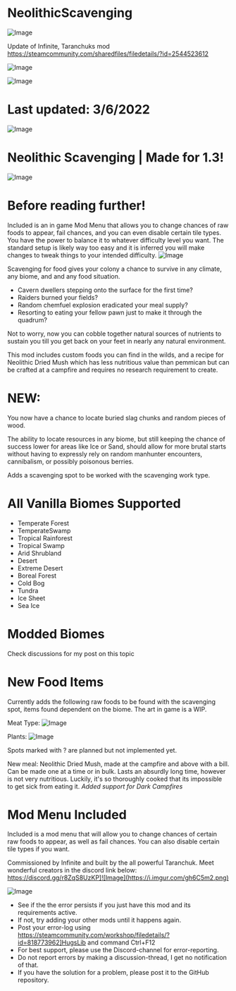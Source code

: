 # NeolithicScavenging

![Image](https://i.imgur.com/buuPQel.png)

Update of Infinite, Taranchuks mod
https://steamcommunity.com/sharedfiles/filedetails/?id=2544523612

![Image](https://i.imgur.com/pufA0kM.png)

	
![Image](https://i.imgur.com/Z4GOv8H.png)

#  Last updated: 3/6/2022 

![Image](https://i.imgur.com/p7Fv1Z6.gif)


#  Neolithic Scavenging | Made for 1.3! 

![Image](https://media.giphy.com/media/DnrLhhmgauFfFuur3T/giphy.gif)


# Before reading further!

Included is an in game Mod Menu that allows you to change chances of raw foods to appear, fail chances, and you can even disable certain tile types. You have the power to balance it to whatever difficulty level you want. The standard setup is likely way too easy and it is inferred you will make changes to tweak things to your intended difficulty.
![Image](https://i.imgur.com/H14MzC1.jpg)


Scavenging for food gives your colony a chance to survive in any climate, any biome, and and any food situation.


- Cavern dwellers stepping onto the surface for the first time?
- Raiders burned your fields?
- Random chemfuel explosion eradicated your meal supply?
- Resorting to eating your fellow pawn just to make it through the quadrum?



Not to worry, now you can cobble together natural sources of nutrients to sustain you till you get back on your feet in nearly any natural environment.

This mod includes custom foods you can find in the wilds, and a recipe for Neolithic Dried Mush which has less nutritious value than pemmican but can be crafted at a campfire and requires no research requirement to create.
#  NEW: 
 You now have a chance to locate buried slag chunks and random pieces of wood.

The ability to locate resources in any biome, but still keeping the chance of success lower for areas like Ice or Sand, should allow for more brutal starts without having to expressly rely on random manhunter encounters, cannibalism, or possibly poisonous berries.

Adds a scavenging spot to be worked with the scavenging work type.

#  All Vanilla Biomes Supported 



- Temperate Forest
- TemperateSwamp
- Tropical Rainforest
- Tropical Swamp
- Arid Shrubland
- Desert
- Extreme Desert
- Boreal Forest
- Cold Bog
- Tundra
- Ice Sheet
- Sea Ice



#  Modded Biomes 


Check discussions for my post on this topic

#  New Food Items 

Currently adds the following raw foods to be found with the scavenging spot, items found dependent on the biome. The art in game is a WIP.

Meat Type:
![Image](https://i.imgur.com/nKiV8AM.png)

Plants:
![Image](https://i.imgur.com/wWdnsxY.png)

Spots marked with ? are planned but not implemented yet.

New meal: Neolithic Dried Mush, made at the campfire and above with a bill. Can be made one at a time or in bulk. Lasts an absurdly long time, however is not very nutritious. Luckily, it's so thoroughly cooked that its impossible to get sick from eating it.
*Added support for Dark Campfires*

#  Mod Menu Included 

Included is a mod menu that will allow you to change chances of certain raw foods to appear, as well as fail chances. You can also disable certain tile types if you want.

Commissioned by Infinite and built by the all powerful Taranchuk. Meet wonderful creators in the discord link below:
https://discord.gg/r8ZqS8UzKP]![Image](https://i.imgur.com/gh6C5m2.png)

	
![Image](https://i.imgur.com/PwoNOj4.png)



-  See if the the error persists if you just have this mod and its requirements active.
-  If not, try adding your other mods until it happens again.
-  Post your error-log using https://steamcommunity.com/workshop/filedetails/?id=818773962]HugsLib and command Ctrl+F12
-  For best support, please use the Discord-channel for error-reporting.
-  Do not report errors by making a discussion-thread, I get no notification of that.
-  If you have the solution for a problem, please post it to the GitHub repository.



